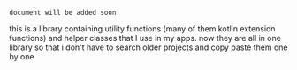     document will be added soon

this is a library containing utility functions (many of them kotlin extension functions) and helper
classes that I use in my apps. now they are all in one library so that i don't have to search
older projects and copy paste them one by one
